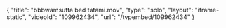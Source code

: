 {
    "title": "bbbwamsutta bed tatami.mov",
    "type": "solo",
    "layout": "iframe-static",
    "videoId": "109962434",
    "url": "\/tvpembed\/109962434"
}